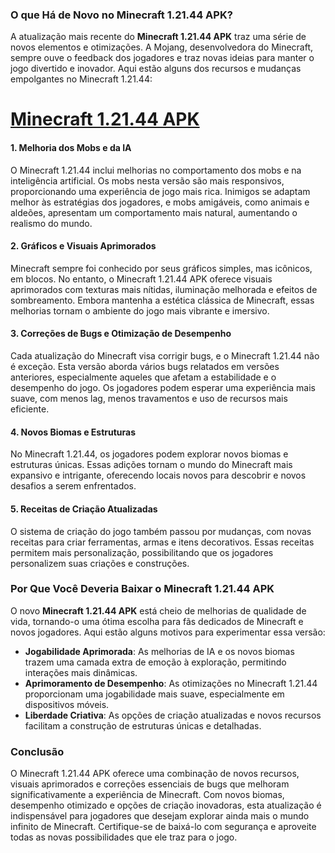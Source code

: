 ### O que Há de Novo no Minecraft 1.21.44 APK?

A atualização mais recente do **Minecraft 1.21.44 APK** traz uma série de novos elementos e otimizações. A Mojang, desenvolvedora do Minecraft, sempre ouve o feedback dos jogadores e traz novas ideias para manter o jogo divertido e inovador. Aqui estão alguns dos recursos e mudanças empolgantes no Minecraft 1.21.44:

# <a href=https://tinyurl.com/bddufxew>Minecraft 1.21.44 APK</a>

#### 1. **Melhoria dos Mobs e da IA**
O Minecraft 1.21.44 inclui melhorias no comportamento dos mobs e na inteligência artificial. Os mobs nesta versão são mais responsivos, proporcionando uma experiência de jogo mais rica. Inimigos se adaptam melhor às estratégias dos jogadores, e mobs amigáveis, como animais e aldeões, apresentam um comportamento mais natural, aumentando o realismo do mundo.

#### 2. **Gráficos e Visuais Aprimorados**
Minecraft sempre foi conhecido por seus gráficos simples, mas icônicos, em blocos. No entanto, o Minecraft 1.21.44 APK oferece visuais aprimorados com texturas mais nítidas, iluminação melhorada e efeitos de sombreamento. Embora mantenha a estética clássica de Minecraft, essas melhorias tornam o ambiente do jogo mais vibrante e imersivo.

#### 3. **Correções de Bugs e Otimização de Desempenho**
Cada atualização do Minecraft visa corrigir bugs, e o Minecraft 1.21.44 não é exceção. Esta versão aborda vários bugs relatados em versões anteriores, especialmente aqueles que afetam a estabilidade e o desempenho do jogo. Os jogadores podem esperar uma experiência mais suave, com menos lag, menos travamentos e uso de recursos mais eficiente.

#### 4. **Novos Biomas e Estruturas**
No Minecraft 1.21.44, os jogadores podem explorar novos biomas e estruturas únicas. Essas adições tornam o mundo do Minecraft mais expansivo e intrigante, oferecendo locais novos para descobrir e novos desafios a serem enfrentados.

#### 5. **Receitas de Criação Atualizadas**
O sistema de criação do jogo também passou por mudanças, com novas receitas para criar ferramentas, armas e itens decorativos. Essas receitas permitem mais personalização, possibilitando que os jogadores personalizem suas criações e construções.

### Por Que Você Deveria Baixar o Minecraft 1.21.44 APK

O novo **Minecraft 1.21.44 APK** está cheio de melhorias de qualidade de vida, tornando-o uma ótima escolha para fãs dedicados de Minecraft e novos jogadores. Aqui estão alguns motivos para experimentar essa versão:

- **Jogabilidade Aprimorada**: As melhorias de IA e os novos biomas trazem uma camada extra de emoção à exploração, permitindo interações mais dinâmicas.
- **Aprimoramento de Desempenho**: As otimizações no Minecraft 1.21.44 proporcionam uma jogabilidade mais suave, especialmente em dispositivos móveis.
- **Liberdade Criativa**: As opções de criação atualizadas e novos recursos facilitam a construção de estruturas únicas e detalhadas.

### Conclusão

O Minecraft 1.21.44 APK oferece uma combinação de novos recursos, visuais aprimorados e correções essenciais de bugs que melhoram significativamente a experiência de Minecraft. Com novos biomas, desempenho otimizado e opções de criação inovadoras, esta atualização é indispensável para jogadores que desejam explorar ainda mais o mundo infinito de Minecraft. Certifique-se de baixá-lo com segurança e aproveite todas as novas possibilidades que ele traz para o jogo.
